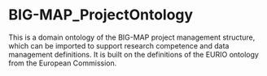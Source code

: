 # BIG-MAP_ProjectOntology
This is a domain ontology of the BIG-MAP project management structure, which can be imported to support research competence and data management definitions. It is built on the definitions of the EURIO ontology from the European Commission. 
